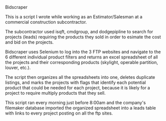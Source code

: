 Bidscraper

This is a script I wrote while working as an Estimator/Salesman at a commercial construction subcontractor.

The subcontractor used isqft, cmdgroup, and dodgepipline to search for projects (leads) requiring the products they sold in order to esimate the cost and bid on the projects.

Bidscraper uses Selenium to log into the 3 FTP websites and navigate to the 6 different individual product filters and returns an excel spreadsheet of all the projects and their corresponding products (skylight, operable partition, louver, etc.).

The script then organizes all the spreadsheets into one, deletes duplicate listings, and marks the projects with flags that identify each potential product that could be needed for each project, because it is likely for a project to require multiply products that they sell. 

This script ran every morning just before 8:00am and the company's filemaker database imported the organized spreadsheet into a leads table with links to every project posting on all the ftp sites.  


